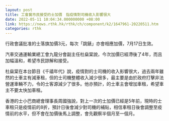 ```yaml
---
layout: post
title: 工會冀市民接受的士加價　指疫情對司機收入影響很大
date: 2022-05-11 10:04:34.000000000 +08:00
link: https://news.rthk.hk/rthk/ch/component/k2/1647961-20220511.htm
categories: rthk
---
```


行政會議批准的士落旗加價3元，每次「跳錶」亦會相應加價，7月17日生效。

汽車交通運輸業總工會九龍分會副主任杜燊棠說，今次加價已經滯後了4年，而且加幅溫和，希望市民諒解和接受。

杜燊棠在本台節目《千禧年代》說，疫情對的士司機的收入影響很大，過去兩年雖然的士車主有減車租，但的士司機整體收入減少很多，最主要是由於政府打擊非法營運車輛不力，令的士客源減少了很多。他亦預計，的士車主會增加車租，希望車主不要太快加車租。

香港的士小巴商總會理事長周國強說，對上一次的士加價已經是5年前，現時的士車租只是疫情前的8折，預計日後會減少對司機的補貼，相信車租日後會調整至疫情前的水平，但不會在加價後馬上調整，會先觀察半個月至一個月。

